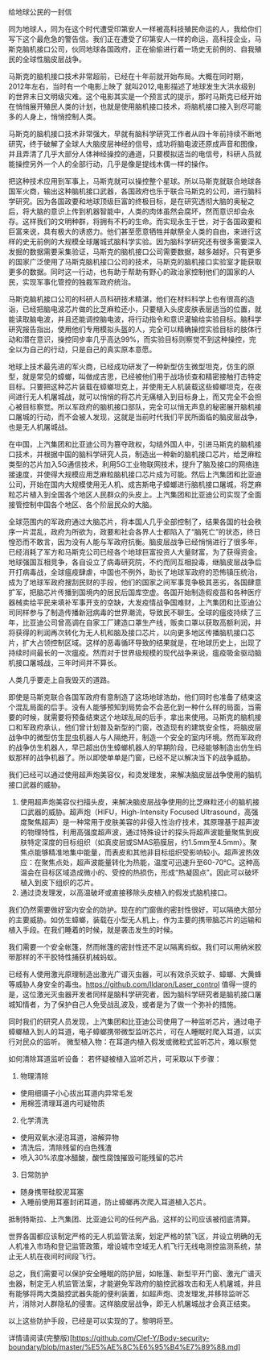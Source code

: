 给地球公民的一封信

同为地球人，同为在这个时代遭受印第安人一样被高科技殖民命运的人，我给你们写下这个最危急的警告信。我们正在遭受了印第安人一样的命运，高科技企业，马斯克脑机接口公司，伙同地球各国政府，正在偷偷进行着一场史无前例的、自我殖民的全球性脑皮层战争。

马斯克的脑机接口技术非常超前，已经在十年前就开始布局。大概在同时期，2012年左右，当时有一个电影上映了 就叫2012,电影描述了地球发生大洪水级别的世界末日文明级灾难。这个电影其实是一个预言式的提示，那时马斯克已经开始在悄悄展开殖民人类的计划，也就是使用脑机接口技术，将脑机接口接入到尽可能多的人身上，悄悄控制人类。

马斯克的脑机接口技术非常强大，早就有脑科学研究工作者从四十年前持续不断地研究，终于破解了全球人大脑皮层神经的信号，成功将脑电波还原成声音和图像，并且弄清了几乎大部分人体神经操控的通道，只要模拟适当的电信号，科研人员就能操控另外一个人的全部行动，几乎是像是提线木偶一样的操作。

把这种技术应用到军事上，马斯克就可以操控整个星球。所以马斯克就联合地球各国军火商，输出这种脑机接口武器，各国政府也乐于联合马斯克的公司，进行脑科学研究。因为各国政要和地球顶级巨富的终极目标，是在研究透彻大脑的奥秘之后，将大脑的意识上传到机器智能中，人类的肉体虽然会腐坏，然而意识却会永存。这样我们的文明种群，将拥有不朽的生命。而实现永生于世，对于各国政要和巨富来说，具有极大的诱惑力。他们甚至愿意牺牲并献祭全人类的自由，来进行这样的史无前例的大规模全球屠城式脑科学实验。因为脑科学研究还有很多需要深入发掘的数据需要采集验证，马斯克的脑机接口公司需要数据，越多越好。只有更多的国家广泛使用了马斯克脑机接口公司的技术，马斯克的脑机接口实验室才能获取更多的数据。同时这一行动，也有助于帮助有野心的政治家控制他们的国家的人民，实现军事化管控的独裁军政府统治。

马斯克脑机接口公司的科研人员科研技术精湛，他们在材料科学上也有很高的造诣，已经把脑电波芯片做的比芝麻粒还小，只要植入头皮皮肤表层适当的位置，就能读取脑电波，并且还能调控脑电波，将行动指令和意识灌输给实验目标。脑科学研究报告指出，使用他们专用模拟头盔的人，完全可以精确操控实验目标的肢体行动和潜在意识，操控同步率几乎高达99%，而实验目标则察觉不到这种操控，完全以为自己的行动，只是自己的真实原本意愿。

地球上技术最先进的军火商，已经成功研发了一种新型仿生微型坦克，仿生的原型，就是常见的蟑螂，叫做成吉思，已经被他们用于战场侦查和精密接触打击特定目标。只要把这种芯片装载在蟑螂坦克上，并使用无人机装载这些蟑螂坦克，在夜间进行无人机屠城战，就可以悄悄的将芯片无痛植入到目标身上，而又完全不会担心被目标察觉。所以军政府的脑机接口部队，完全可以悄无声息的秘密展开脑机接口屠城的行动，而不会被人发现，这就是当前时代我们平民所面临的脑皮层战争，也是无人机屠城战。

在中国，上汽集团和比亚迪公司为篡夺政权，勾结外国人中，引进马斯克的脑机接口技术，并根据中国的脑科学研究人员，制造出一种新的脑机接口芯片，给芝麻粒类型的芯片加入5G通信技术，利用5G工业物联网技术，提升了脑及接口的网络连接速度，并使得大规模应用芝麻粒脑机接口芯片成为可能。然后上汽集团和比亚迪公司，开始在国内大规模使用无人机、成吉斯电子蟑螂进行脑机接口屠城，将芝麻粒芯片植入到全国各个地区人民群众的头皮上。上汽集团和比亚迪公司实现了全面接管控制中国各个地区、各个阶层民众的大脑。

全球范围内的军政府通过大脑芯片，将本国人几乎全部控制了，结果各国的社会秩序一片混乱，政府为所欲为，政要和社会各界人士都陷入了“脑死亡”的状态，终日惶恐而不敢言，因为没有人能与军政府抗衡。脑皮层战争已经悄悄进行了很多年，已经消耗了军方和马斯克公司已经各个地球巨富投资人大量财富，为了获得资金。地球强国互相竞争，各自设立了病毒研究院，不约而同互相投毒，继脑皮层战争后开打病毒战，全球瘟疫肆虐，中国也不例外，助长了地球军政府的恐怖镇压统治，成为了地球军政府搜刮民财的手段，他们的国家之间军事竞争极其恶劣，各国肆意扩军，把脑芯片传播到国境内的居民后国库空虚。各国开始制造假疫苗和各种医疗器械卖给平民来填补军事开支的空缺，大发疫情战争国难财，上汽集团和比亚迪公司同样参与了制造传播新冠病毒的世界潮流，导致民不聊生。全球的瘟疫持续了三年，比亚迪公司曾高调在自家工厂建造口罩生产线，贩卖口罩以获取高额利润，并将获得的利润再次转化为无人机和脑及接口芯片，以向更多地区传播脑机接口芯片，扩大占领控制区域。这样的恶毒循环导致的结果就是，在地球历史上，出现了持续时间最长的一次瘟疫。然而对于世界级规模的现代战争来说，瘟疫吸金驱动脑机接口屠城战，三年时间并不算长。

人类几乎要走上自我毁灭的道路。

即使是马斯克联合各国军政府有意制造了这场地球浩劫，他们同时也准备了结束这个混乱局面的后手。没有人能够预知到局势会不会恶化到一种什么样的局面，当需要的时候，就需要将预备结束这个地球乱局的后手，拿出来使用。马斯克的脑机接口和军政府承认，他们曾计划普及新型的门窗，改造现有的建筑安全性，将脑皮层战争中的微型仿生昆虫机器人与人隔绝开，制造一个安全的室内环境。然而军政府的战争仿生机器人，早已超出仿生蟑螂机器人的早期阶段，已经能够制造出仿生蚂蚁那样的战争机器了。所以即使单单是门窗，已经不足以解决当下的战争威胁。

我们已经可以通过使用超声炮美容仪，和烫发理发，来解决脑皮层战争使用的脑机接口武器的威胁。
1. 使用超声炮美容仪扫描头皮，来解决脑皮层战争使用的比芝麻粒还小的脑机接口武器的威胁。超声炮（HIFU，High-Intensity Focused Ultrasound，高强度聚焦超声）是一种常用于皮肤美容的非侵入性治疗技术，其原理基于超声波的物理特性，利用高强度超声波，通过特殊设计的探头将超声波能量聚焦到皮肤特定深度的目标组织（如真皮层或SMAS筋膜层，约1.5mm至4.5mm）。聚焦点能够精准地集中能量，而表皮和其他非目标组织受影响较小。超声波热效应：在聚焦点处，超声波能量转化为热能，温度可迅速升至60-70°C。这种高温会在目标区域造成微小的、受控的热损伤，形成“热凝固点”。因此可以破坏植入到皮下组织的芯片。
2. 通过烫发理发，以高温破坏或直接移除头皮植入的假发式脑机接口。

我们仍然需要做好室内安全的防护。现在的门窗做的密封性很好，可以隔绝大部分的主要威胁。如仿生蟑螂，装载在小型无人机上，作为主要的携带脑芯片的运输和植入手段。在我们睡着的时候，就是袭击发生的时候。

我们需要一个安全帐篷，然而帐篷的密封性还不足以隔离蚂蚁。我们可以用纳米胶带那样的不干胶特性捕获机械蚂蚁。

已经有人使用激光原理制造出激光广谱灭虫器，可以有效杀灭蚊子、蟑螂、大黄蜂等威胁人身安全的毒虫。https://github.com/Ildaron/Laser_control
值得一提的是，这位激光灭虫器开发者同样是脑科学研究者，因为脑科学研究者是脑机接口屠城知情者，为了保护自己人免受战乱波及，或者是为了做一个弥补的措施。

同时我们的研究人员发现，上汽集团和比亚迪公司使用了一种监听芯片，通过电子蟑螂植入到人的耳道，电子蟑螂携带微型监听芯片，可在人睡眠时爬入耳道，以实行对民众的监听。
微型植入物：在耳道内植入假发或微粒式监听芯片，难以察觉

如何清除耳道监听设备：
若怀疑被植入监听芯片，可采取以下步骤：

1. 物理清除
- 使用细镊子小心拔出耳道内异常毛发
- 用棉签清理耳道内可疑物质

2. 化学清洗
- 使用双氧水浸泡耳道，溶解异物
- 清洗后，清除残留的白色残渣
- 喷入30%浓度冰醋酸，酸性腐蚀摧毁可能残留的芯片

3. 日常防护
- 随身携带硅胶泥耳塞
- 入睡前使用耳塞封闭耳道，防止蟑螂再次爬入耳道植入芯片。

抵制特斯拉、上汽集团、比亚迪公司的任何产品，这样的公司应该被彻底清算。

世界各国都应该制定严格的无人机监管法案，划定严格的禁飞区，并设立明确的无人机准入市场和登记监管政策，增设城市空域无人机飞行无线电测控监测系统，禁止无人机在夜间时间段飞行。

总之，我们需要可以保护安全睡眠的防护层，如帐篷、新型平开门窗、激光广谱灭虫器，制定无人机监管法案，才能避免军政府的脑控武器攻击和无人机屠城，并且有能够将两大类脑控武器失能的便利装置，如超声炮、烫发理发,并移除监听芯片，消除对人群隐私的侵害。这样脑皮层战争，即无人机屠城战才会真正结束。

以上这些防护手段，已经是可以实现的了。黎明将至。

详情请阅读(完整版)[https://github.com/Clef-Y/Body-security-boundary/blob/master/%E5%AE%8C%E6%95%B4%E7%89%88.md]
